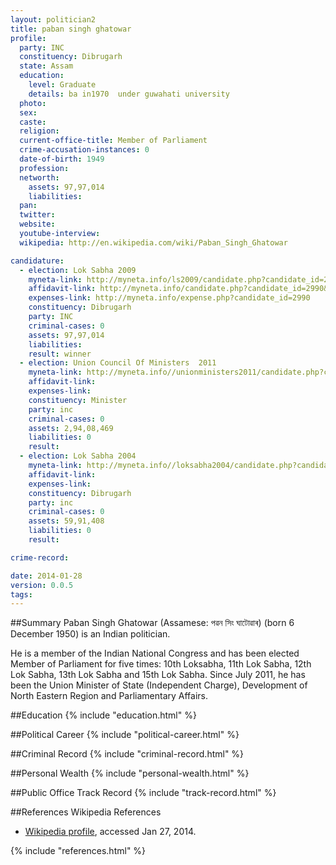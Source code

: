 ```yaml
---
layout: politician2
title: paban singh ghatowar
profile: 
  party: INC
  constituency: Dibrugarh
  state: Assam
  education: 
    level: Graduate
    details: ba in1970  under guwahati university
  photo: 
  sex: 
  caste: 
  religion: 
  current-office-title: Member of Parliament
  crime-accusation-instances: 0
  date-of-birth: 1949
  profession: 
  networth: 
    assets: 97,97,014
    liabilities: 
  pan: 
  twitter: 
  website: 
  youtube-interview: 
  wikipedia: http://en.wikipedia.com/wiki/Paban_Singh_Ghatowar

candidature: 
  - election: Lok Sabha 2009
    myneta-link: http://myneta.info/ls2009/candidate.php?candidate_id=2990
    affidavit-link: http://myneta.info/candidate.php?candidate_id=2990&scan=original
    expenses-link: http://myneta.info/expense.php?candidate_id=2990
    constituency: Dibrugarh 
    party: INC
    criminal-cases: 0
    assets: 97,97,014
    liabilities: 
    result: winner 
  - election: Union Council Of Ministers  2011
    myneta-link: http://myneta.info//unionministers2011/candidate.php?candidate_id=40
    affidavit-link: 
    expenses-link: 
    constituency: Minister 
    party: inc
    criminal-cases: 0
    assets: 2,94,08,469
    liabilities: 0
    result:  
  - election: Lok Sabha 2004
    myneta-link: http://myneta.info//loksabha2004/candidate.php?candidate_id=335
    affidavit-link: 
    expenses-link: 
    constituency: Dibrugarh 
    party: inc
    criminal-cases: 0
    assets: 59,91,408
    liabilities: 0
    result:  

crime-record: 

date: 2014-01-28
version: 0.0.5
tags: 
---
```

##Summary
Paban Singh Ghatowar (Assamese: পৱন সিং ঘাটোৱাৰ) (born 6 December 1950) is an Indian politician.

He is a member of the Indian National Congress and has been elected Member of Parliament for five times: 10th Loksabha, 11th Lok Sabha, 12th Lok Sabha, 13th Lok Sabha and 15th Lok Sabha. Since July 2011, he has been the Union Minister of State (Independent Charge), Development of North Eastern Region and Parliamentary Affairs.


##Education
{% include "education.html" %}


##Political Career
{% include "political-career.html" %}


##Criminal Record
{% include "criminal-record.html" %}


##Personal Wealth
{% include "personal-wealth.html" %}


##Public Office Track Record
{% include "track-record.html" %}


##References
Wikipedia References
- [Wikipedia profile]({{page.profile.wikipedia}}), accessed Jan 27, 2014.



{% include "references.html" %}